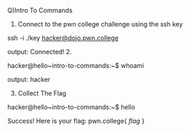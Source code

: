 Q)Intro To Commands

1. Connect to the pwn college challenge using the ssh key

ssh -i ./key hacker@dojo.pwn.college

output: Connected!
2. 

hacker@hello~intro-to-commands:~$ whoami

output: hacker

3. Collect The Flag

hacker@hello~intro-to-commands:~$ hello

Success! Here is your flag:
pwn.college{ _flag_ }
